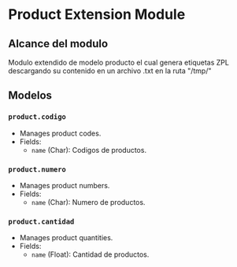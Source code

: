 # Product Extension Module

## Alcance del modulo

Modulo extendido de modelo producto el cual genera etiquetas ZPL descargando  su contenido en un archivo .txt
en la ruta "/tmp/" 

## Modelos 

### `product.codigo`
- Manages product codes.
- Fields:
  - `name` (Char): Codigos de productos.

### `product.numero`
- Manages product numbers.
- Fields:
  - `name` (Char): Numero de productos.

### `product.cantidad`
- Manages product quantities.
- Fields:
  - `name` (Float): Cantidad de productos.
